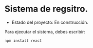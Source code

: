 <h1>Sistema de regsitro.</h1>

- Estado del proyecto: En construcción.

Para ejecutar el sistema, debes escribir:

```npm install react```

